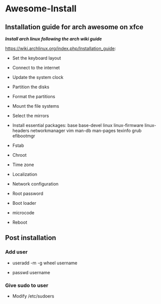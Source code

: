 Awesome-Install
===============


Installation guide for arch awesome on xfce
-------------------------------------------


***Install arch linux following the arch wiki guide***



https://wiki.archlinux.org/index.php/Installation_guide:

- Set the keyboard layout

- Connect to the internet

- Update the system clock

- Partition the disks

- Format the partitions

- Mount the file systems

- Select the mirrors

- Install essential packages: base base-devel linux linux-firmware linux-headers networkmanager vim man-db man-pages texinfo grub efibootmgr

- Fstab

- Chroot

- Time zone

- Localization

- Network configuration

- Root password

- Boot loader

- microcode

- Reboot

## Post installation

### Add user

- useradd -m -g wheel username

- passwd username

### Give sudo to user

- Modify /etc/sudoers
